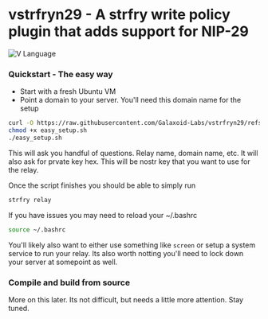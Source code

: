 # vstrfryn29 - A strfry write policy plugin that adds support for NIP-29

![V Language](https://img.shields.io/badge/language-V-blue.svg)

### Quickstart - The easy way
- Start with a fresh Ubuntu VM
- Point a domain to your server. You'll need this domain name for the setup

```bash
curl -O https://raw.githubusercontent.com/Galaxoid-Labs/vstrfryn29/refs/heads/main/easy_setup.sh
chmod +x easy_setup.sh
./easy_setup.sh
```

This will ask you handful of questions. Relay name, domain name, etc. It will also ask for prvate key hex. This will be nostr key that you want to use for the relay.

Once the script finishes you should be able to simply run

```bash
strfry relay
```

If you have issues you may need to reload your ~/.bashrc

```bash
source ~/.bashrc
```

You'll likely also want to either use something like `screen` or setup a system service to run your relay. Its also worth notting you'll need to lock down your server at somepoint as well.

### Compile and build from source

More on this later. Its not difficult, but needs a little more attention. Stay tuned.
